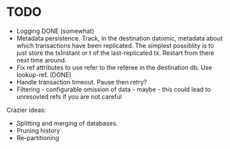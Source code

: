# TODO

  - Logging DONE (somewhat)
  - Metadata persistence. Track, in the destination datomic, metadata
    about which transactions have been replicated. The simplest
    possiblity is to just store the txInstant or t of the
    last-replicated tx. Restart from there next time around.
  - Fix ref attributes to use refer to the referee in the destination
    db. Use lookup-ref. (DONE)
  - Handle transaction timeout. Pause then retry?
  - Filtering - configurable omission of data - maybe - this could
    lead to unresovled refs if you are not careful
  
Crazier ideas:
  - Splitting and merging of databases.
  - Pruning history
  - Re-partitioning
  

